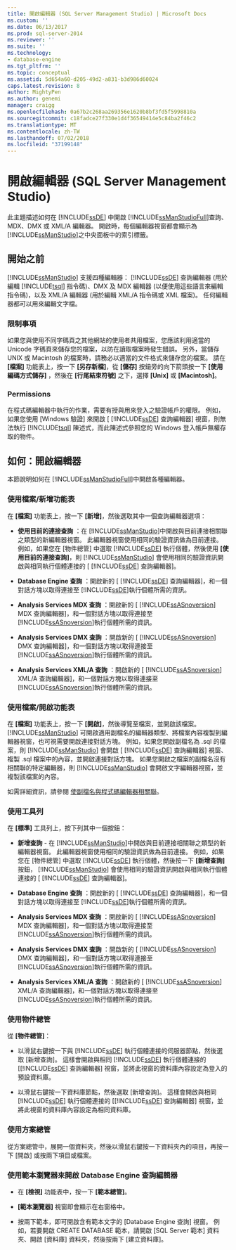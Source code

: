 ```yaml
---
title: 開啟編輯器 (SQL Server Management Studio) | Microsoft Docs
ms.custom: ''
ms.date: 06/13/2017
ms.prod: sql-server-2014
ms.reviewer: ''
ms.suite: ''
ms.technology:
- database-engine
ms.tgt_pltfrm: ''
ms.topic: conceptual
ms.assetid: 5d654a60-d205-49d2-a831-b3d986d60024
caps.latest.revision: 8
author: MightyPen
ms.author: genemi
manager: craigg
ms.openlocfilehash: 0a67b2c268aa269356e1620b8bf3fd5f5998810a
ms.sourcegitcommit: c18fadce27f330e1d4f36549414e5c84ba2f46c2
ms.translationtype: MT
ms.contentlocale: zh-TW
ms.lasthandoff: 07/02/2018
ms.locfileid: "37199148"
---
```

# <a name="open-an-editor-sql-server-management-studio"></a>開啟編輯器 (SQL Server Management Studio)
  此主題描述如何在 [!INCLUDE[ssDE](../../includes/ssde-md.md)] 中開啟 [!INCLUDE[ssManStudioFull](../../includes/ssmanstudiofull-md.md)]查詢、MDX、DMX 或 XML/A 編輯器。 開啟時，每個編輯器視窗都會顯示為 [!INCLUDE[ssManStudio](../../includes/ssmanstudio-md.md)]之中央面板中的索引標籤。  
  
## <a name="before-you-begin"></a>開始之前  
 [!INCLUDE[ssManStudio](../../includes/ssmanstudio-md.md)] 支援四種編輯器： [!INCLUDE[ssDE](../../includes/ssde-md.md)] 查詢編輯器 (用於編輯 [!INCLUDE[tsql](../../includes/tsql-md.md)] 指令碼)、DMX 及 MDX 編輯器 (以便使用這些語言來編輯指令碼)，以及 XML/A 編輯器 (用於編輯 XML/A 指令碼或 XML 檔案)。 任何編輯器都可以用來編輯文字檔。  
  
### <a name="limitations-and-restrictions"></a>限制事項  
 如果您與使用不同字碼頁之其他網站的使用者共用檔案，您應該利用適當的 Unicode 字碼頁來儲存您的檔案，以防在讀取檔案時發生錯誤。 另外，當儲存 UNIX 或 Macintosh 的檔案時，請務必以適當的文件格式來儲存您的檔案。 請在 **[檔案]** 功能表上，按一下 **[另存新檔]**，從 **[儲存]** 按鈕旁的向下箭頭按一下 **[使用編碼方式儲存]** ，然後在 **[行尾結束符號]** 之下，選擇 **[Unix]** 或 **[Macintosh]**。  
  
### <a name="permissions"></a>Permissions  
 在程式碼編輯器中執行的作業，需要有授與用來登入之驗證帳戶的權限。 例如，如果您使用 [Windows 驗證] 來開啟 [ [!INCLUDE[ssDE](../../includes/ssde-md.md)] 查詢編輯器] 視窗，則無法執行 [!INCLUDE[tsql](../../includes/tsql-md.md)] 陳述式，而此陳述式參照您的 Windows 登入帳戶無權存取的物件。  
  
## <a name="how-to-open-editors"></a>如何：開啟編輯器  
 本節說明如何在 [!INCLUDE[ssManStudioFull](../../includes/ssmanstudiofull-md.md)]中開啟各種編輯器。  
  
### <a name="using-the-filenew-menu"></a>使用檔案/新增功能表  
 在 **[檔案]** 功能表上，按一下 **[新增]**，然後選取其中一個查詢編輯器選項：  
  
-   **使用目前的連接查詢** ：在 [!INCLUDE[ssManStudio](../../includes/ssmanstudio-md.md)]中開啟與目前連接相關聯之類型的新編輯器視窗。 此編輯器視窗使用相同的驗證資訊做為目前連接。 例如，如果您在 [物件總管] 中選取 [!INCLUDE[ssDE](../../includes/ssde-md.md)] 執行個體，然後使用 **[使用目前的連接查詢]**，則 [!INCLUDE[ssManStudio](../../includes/ssmanstudio-md.md)] 會使用相同的驗證資訊開啟與相同執行個體連接的 [ [!INCLUDE[ssDE](../../includes/ssde-md.md)] 查詢編輯器]。  
  
-   **Database Engine 查詢** ：開啟新的 [ [!INCLUDE[ssDE](../../includes/ssde-md.md)] 查詢編輯器]，和一個對話方塊以取得連接至 [!INCLUDE[ssDE](../../includes/ssde-md.md)]執行個體所需的資訊。  
  
-   **Analysis Services MDX 查詢** ：開啟新的 [ [!INCLUDE[ssASnoversion](../../includes/ssasnoversion-md.md)] MDX 查詢編輯器]，和一個對話方塊以取得連接至 [!INCLUDE[ssASnoversion](../../includes/ssasnoversion-md.md)]執行個體所需的資訊。  
  
-   **Analysis Services DMX 查詢** ：開啟新的 [ [!INCLUDE[ssASnoversion](../../includes/ssasnoversion-md.md)] DMX 查詢編輯器]，和一個對話方塊以取得連接至 [!INCLUDE[ssASnoversion](../../includes/ssasnoversion-md.md)]執行個體所需的資訊。  
  
-   **Analysis Services XML/A 查詢** ：開啟新的 [ [!INCLUDE[ssASnoversion](../../includes/ssasnoversion-md.md)] XML/A 查詢編輯器]，和一個對話方塊以取得連接至 [!INCLUDE[ssASnoversion](../../includes/ssasnoversion-md.md)]執行個體所需的資訊。  
  
### <a name="using-the-fileopen-menu"></a>使用檔案/開啟功能表  
 在 **[檔案]** 功能表上，按一下 **[開啟]**，然後導覽至檔案，並開啟該檔案。 [!INCLUDE[ssManStudio](../../includes/ssmanstudio-md.md)] 可開啟適用副檔名的編輯器類型、將檔案內容複製到編輯器視窗，也可視需要開啟連接對話方塊。 例如，如果您開啟副檔名為 .sql 的檔案，則 [!INCLUDE[ssManStudio](../../includes/ssmanstudio-md.md)] 會開啟 [ [!INCLUDE[ssDE](../../includes/ssde-md.md)] 查詢編輯器] 視窗、複製 .sql 檔案中的內容，並開啟連接對話方塊。 如果您開啟之檔案的副檔名沒有相關聯的特定編輯器，則 [!INCLUDE[ssManStudio](../../includes/ssmanstudio-md.md)] 會開啟文字編輯器視窗，並複製該檔案的內容。  
  
 如需詳細資訊，請參閱 [使副檔名與程式碼編輯器相關聯](associate-file-extensions-to-a-code-editor.md)。  
  
### <a name="using-the-toolbar"></a>使用工具列  
 在 **[標準]** 工具列上，按下列其中一個按鈕：  
  
-   **新增查詢** - 在 [!INCLUDE[ssManStudio](../../includes/ssmanstudio-md.md)]中開啟與目前連接相關聯之類型的新編輯器視窗。 此編輯器視窗使用相同的驗證資訊做為目前連接。 例如，如果您在 [物件總管] 中選取 [!INCLUDE[ssDE](../../includes/ssde-md.md)] 執行個體，然後按一下 **[新增查詢]** 按鈕， [!INCLUDE[ssManStudio](../../includes/ssmanstudio-md.md)] 會使用相同的驗證資訊開啟與相同執行個體連接的 [ [!INCLUDE[ssDE](../../includes/ssde-md.md)] 查詢編輯器]。  
  
-   **Database Engine 查詢** ：開啟新的 [ [!INCLUDE[ssDE](../../includes/ssde-md.md)] 查詢編輯器]，和一個對話方塊以取得連接至 [!INCLUDE[ssDE](../../includes/ssde-md.md)]執行個體所需的資訊。  
  
-   **Analysis Services MDX 查詢** ：開啟新的 [ [!INCLUDE[ssASnoversion](../../includes/ssasnoversion-md.md)] MDX 查詢編輯器]，和一個對話方塊以取得連接至 [!INCLUDE[ssASnoversion](../../includes/ssasnoversion-md.md)]執行個體所需的資訊。  
  
-   **Analysis Services DMX 查詢** ：開啟新的 [ [!INCLUDE[ssASnoversion](../../includes/ssasnoversion-md.md)] DMX 查詢編輯器]，和一個對話方塊以取得連接至 [!INCLUDE[ssASnoversion](../../includes/ssasnoversion-md.md)]執行個體所需的資訊。  
  
-   **Analysis Services XML/A 查詢** ：開啟新的 [ [!INCLUDE[ssASnoversion](../../includes/ssasnoversion-md.md)] XML/A 查詢編輯器]，和一個對話方塊以取得連接至 [!INCLUDE[ssASnoversion](../../includes/ssasnoversion-md.md)]執行個體所需的資訊。  
  
### <a name="using-object-explorer"></a>使用物件總管  
 從 **[物件總管]**：  
  
-   以滑鼠右鍵按一下與 [!INCLUDE[ssDE](../../includes/ssde-md.md)] 執行個體連接的伺服器節點，然後選取 [新增查詢]。 這樣會開啟與相同 [!INCLUDE[ssDE](../../includes/ssde-md.md)] 執行個體連接的 [[!INCLUDE[ssDE](../../includes/ssde-md.md)] 查詢編輯器] 視窗，並將此視窗的資料庫內容設定為登入的預設資料庫。  
  
-   以滑鼠右鍵按一下資料庫節點，然後選取 [新增查詢]。 這樣會開啟與相同 [!INCLUDE[ssDE](../../includes/ssde-md.md)] 執行個體連接的 [[!INCLUDE[ssDE](../../includes/ssde-md.md)] 查詢編輯器] 視窗，並將此視窗的資料庫內容設定為相同資料庫。  
  
### <a name="using-solution-explorer"></a>使用方案總管  
 從方案總管中，展開一個資料夾，然後以滑鼠右鍵按一下資料夾內的項目，再按一下 [開啟] 或按兩下項目或檔案。  
  
### <a name="using-template-browser-to-open-the-database-engine-query-editor"></a>使用範本瀏覽器來開啟 Database Engine 查詢編輯器  
  
-   在 **[檢視]** 功能表中，按一下 **[範本總管]**。  
  
-   **[範本瀏覽器]** 視窗即會顯示在右窗格中。  
  
-   按兩下範本，即可開啟含有範本文字的 [Database Engine 查詢] 視窗。 例如，若要開啟 CREATE DATABASE 範本，請開啟 [SQL Server 範本] 資料夾、開啟 [資料庫] 資料夾，然後按兩下 [建立資料庫]。  
  
  
